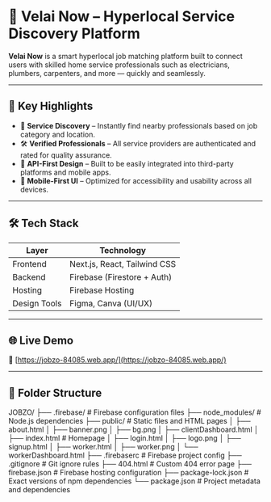 # 🚀 Velai Now – Hyperlocal Service Discovery Platform

**Velai Now** is a smart hyperlocal job matching platform built to connect users with skilled home service professionals such as electricians, plumbers, carpenters, and more — quickly and seamlessly.

---

## 🎯 Key Highlights

- 🔎 **Service Discovery** – Instantly find nearby professionals based on job category and location.
- 🛠️ **Verified Professionals** – All service providers are authenticated and rated for quality assurance.
- 🧩 **API-First Design** – Built to be easily integrated into third-party platforms and mobile apps.
- 📱 **Mobile-First UI** – Optimized for accessibility and usability across all devices.

---

## 🛠️ Tech Stack

| Layer         | Technology              |
|---------------|--------------------------|
| Frontend      | Next.js, React, Tailwind CSS |
| Backend       | Firebase (Firestore + Auth) |
| Hosting       | Firebase Hosting         |
| Design Tools  | Figma, Canva (UI/UX)     |

---
## 🌐 Live Demo

🔗 [https://jobzo-84085.web.app/](https://jobzo-84085.web.app/)

---

## 📂 Folder Structure

JOBZO/
├── .firebase/                 # Firebase configuration files
├── node_modules/             # Node.js dependencies
├── public/                   # Static files and HTML pages
│   ├── about.html
│   ├── banner.png
│   ├── bg.png
│   ├── clientDashboard.html
│   ├── index.html            # Homepage
│   ├── login.html
│   ├── logo.png
│   ├── signup.html
│   ├── worker.html
│   ├── worker.png
│   └── workerDashboard.html
├── .firebaserc               # Firebase project config
├── .gitignore                # Git ignore rules
├── 404.html                  # Custom 404 error page
├── firebase.json             # Firebase hosting configuration
├── package-lock.json         # Exact versions of npm dependencies
└── package.json              # Project metadata and dependencies
